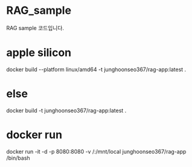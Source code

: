 # RAG_sample
RAG sample 코드입니다.


# apple silicon
docker build --platform linux/amd64 -t junghoonseo367/rag-app:latest .

# else
docker build -t junghoonseo367/rag-app:latest .

# docker run
docker run -it -d -p 8080:8080 -v /:/mnt/local  junghoonseo367/rag-app /bin/bash 
